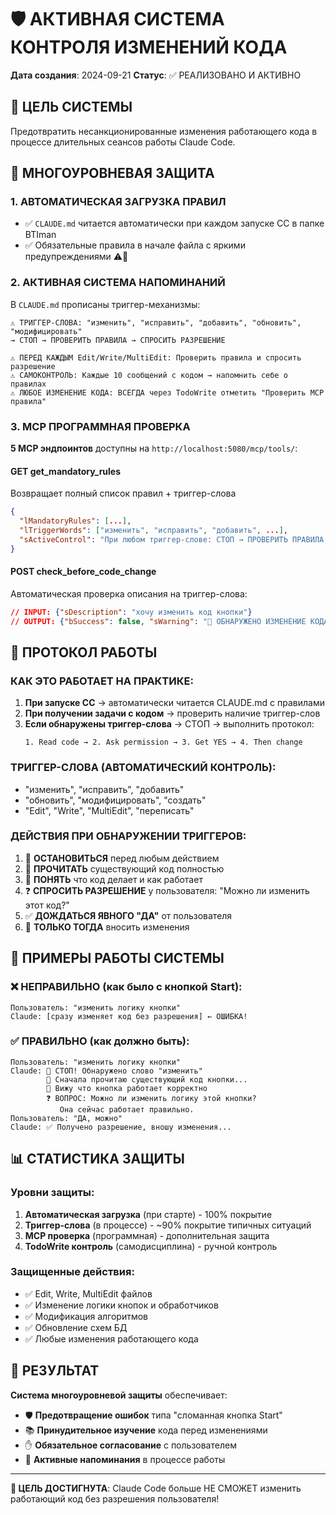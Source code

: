 # 🛡️ АКТИВНАЯ СИСТЕМА КОНТРОЛЯ ИЗМЕНЕНИЙ КОДА

**Дата создания**: 2024-09-21
**Статус**: ✅ РЕАЛИЗОВАНО И АКТИВНО

## 🎯 ЦЕЛЬ СИСТЕМЫ
Предотвратить несанкционированные изменения работающего кода в процессе длительных сеансов работы Claude Code.

## 🔄 МНОГОУРОВНЕВАЯ ЗАЩИТА

### 1. **АВТОМАТИЧЕСКАЯ ЗАГРУЗКА ПРАВИЛ**
- ✅ `CLAUDE.md` читается автоматически при каждом запуске CC в папке BTIman
- ✅ Обязательные правила в начале файла с яркими предупреждениями ⚠️🚨

### 2. **АКТИВНАЯ СИСТЕМА НАПОМИНАНИЙ**
В `CLAUDE.md` прописаны триггер-механизмы:
```
⚠️ ТРИГГЕР-СЛОВА: "изменить", "исправить", "добавить", "обновить", "модифицировать"
→ СТОП → ПРОВЕРИТЬ ПРАВИЛА → СПРОСИТЬ РАЗРЕШЕНИЕ

⚠️ ПЕРЕД КАЖДЫМ Edit/Write/MultiEdit: Проверить правила и спросить разрешение
⚠️ САМОКОНТРОЛЬ: Каждые 10 сообщений с кодом → напомнить себе о правилах
⚠️ ЛЮБОЕ ИЗМЕНЕНИЕ КОДА: ВСЕГДА через TodoWrite отметить "Проверить MCP правила"
```

### 3. **MCP ПРОГРАММНАЯ ПРОВЕРКА**
**5 MCP эндпоинтов** доступны на `http://localhost:5080/mcp/tools/`:

#### GET get_mandatory_rules
Возвращает полный список правил + триггер-слова
```json
{
  "lMandatoryRules": [...],
  "lTriggerWords": ["изменить", "исправить", "добавить", ...],
  "sActiveControl": "При любом триггер-слове: СТОП → ПРОВЕРИТЬ ПРАВИЛА → СПРОСИТЬ РАЗРЕШЕНИЕ"
}
```

#### POST check_before_code_change
Автоматическая проверка описания на триггер-слова:
```json
// INPUT: {"sDescription": "хочу изменить код кнопки"}
// OUTPUT: {"bSuccess": false, "sWarning": "🚨 ОБНАРУЖЕНО ИЗМЕНЕНИЕ КОДА!"}
```

## 🚨 ПРОТОКОЛ РАБОТЫ

### КАК ЭТО РАБОТАЕТ НА ПРАКТИКЕ:

1. **При запуске CC** → автоматически читается CLAUDE.md с правилами
2. **При получении задачи с кодом** → проверить наличие триггер-слов
3. **Если обнаружены триггер-слова** → СТОП → выполнить протокол:
   ```
   1. Read code → 2. Ask permission → 3. Get YES → 4. Then change
   ```

### ТРИГГЕР-СЛОВА (АВТОМАТИЧЕСКИЙ КОНТРОЛЬ):
- "изменить", "исправить", "добавить"
- "обновить", "модифицировать", "создать"
- "Edit", "Write", "MultiEdit", "переписать"

### ДЕЙСТВИЯ ПРИ ОБНАРУЖЕНИИ ТРИГГЕРОВ:
1. 🛑 **ОСТАНОВИТЬСЯ** перед любым действием
2. 📖 **ПРОЧИТАТЬ** существующий код полностью
3. 🤔 **ПОНЯТЬ** что код делает и как работает
4. ❓ **СПРОСИТЬ РАЗРЕШЕНИЕ** у пользователя: "Можно ли изменить этот код?"
5. ✅ **ДОЖДАТЬСЯ ЯВНОГО "ДА"** от пользователя
6. 🔧 **ТОЛЬКО ТОГДА** вносить изменения

## 🎯 ПРИМЕРЫ РАБОТЫ СИСТЕМЫ

### ❌ НЕПРАВИЛЬНО (как было с кнопкой Start):
```
Пользователь: "изменить логику кнопки"
Claude: [сразу изменяет код без разрешения] ← ОШИБКА!
```

### ✅ ПРАВИЛЬНО (как должно быть):
```
Пользователь: "изменить логику кнопки"
Claude: 🛑 СТОП! Обнаружено слово "изменить"
        📖 Сначала прочитаю существующий код кнопки...
        🤔 Вижу что кнопка работает корректно
        ❓ ВОПРОС: Можно ли изменить логику этой кнопки?
           Она сейчас работает правильно.
Пользователь: "ДА, можно"
Claude: ✅ Получено разрешение, вношу изменения...
```

## 📊 СТАТИСТИКА ЗАЩИТЫ

### Уровни защиты:
1. **Автоматическая загрузка** (при старте) - 100% покрытие
2. **Триггер-слова** (в процессе) - ~90% покрытие типичных ситуаций
3. **MCP проверка** (программная) - дополнительная защита
4. **TodoWrite контроль** (самодисциплина) - ручной контроль

### Защищенные действия:
- ✅ Edit, Write, MultiEdit файлов
- ✅ Изменение логики кнопок и обработчиков
- ✅ Модификация алгоритмов
- ✅ Обновление схем БД
- ✅ Любые изменения работающего кода

## 🚀 РЕЗУЛЬТАТ

**Система многоуровневой защиты** обеспечивает:
- 🛡️ **Предотвращение ошибок** типа "сломанная кнопка Start"
- 📚 **Принудительное изучение** кода перед изменениями
- ✋ **Обязательное согласование** с пользователем
- 🔄 **Активные напоминания** в процессе работы

---

**🎯 ЦЕЛЬ ДОСТИГНУТА**: Claude Code больше НЕ СМОЖЕТ изменить работающий код без разрешения пользователя!